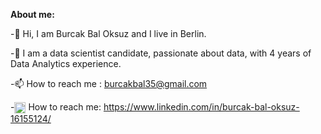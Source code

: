**About me:**

-👋 Hi, I am Burcak Bal Oksuz and I live in Berlin.

-🔭 I am a data scientist candidate, passionate about data, with 4 years of Data Analytics experience. 

-📫 How to reach me : burcakbal35@gmail.com

-<a href="URL_REDIRECT" target="blank"><img align="center" src="https://user-images.githubusercontent.com/93281961/157330642-20d65bf6-c906-4721-95bb-18f9ba563f66.png" height="18" /></a> How to reach me: https://www.linkedin.com/in/burcak-bal-oksuz-16155124/

<!--
**BurcakBalOksuz/BurcakBalOksuz** is a ✨ _special_ ✨ repository because its `README.md` (this file) appears on your GitHub profile.

Here are some ideas to get you started:

- 🔭 I’m currently working on ...
- 🌱 I’m currently learning ...
- 👯 I’m looking to collaborate on ...
- 🤔 I’m looking for help with ...
- 💬 Ask me about ...
- 📫 How to reach me: ...
- 😄 Pronouns: ...
- ⚡ Fun fact: ...
-->

